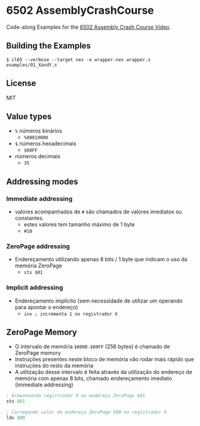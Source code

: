 # 6502 AssemblyCrashCourse

Code-along Examples for the [6502 Assembly Crash Course Video](https://www.youtube.com/watch?v=yEiNs7pKNh8).

## Building the Examples

```shell
$ cl65 --verbose --target nes -o wrapper.nes wrapper.s examples/01_XandY.s
```

## License

MIT

## Value types

- `%` números binários
  - `%00010000`
- `$` números hexadecimais
  - `$00FF`
- números decimais
  - `35`

## Addressing modes

### Immediate addressing

- valores acompanhados de `#` são chamados de valores imediatos ou constantes.
  - estes valores tem tamanho máximo de 1 byte
  - `#10`

### ZeroPage addressing

- Endereçamento utilizando apenas 8 bits / 1 byte que indicam o uso da memória ZeroPage
  - `stx $01`

### Implicit addressing

- Endereçamento implícito (sem necessidade de utilizar um operando para apontar o endereço)
  - `inx ; incrementa 1 no registrador X`

## ZeroPage Memory

- O intervalo de memória `$0000-$00FF` (256 bytes) é chamado de ZeroPage memory
- Instruções presentes neste bloco de memória vão rodar mais rápido que instruções do resto da memória
- A utilização desse intervalo é feita através da utilização do endereço de memória com apenas 8 bits, chamado endereçamento imediato (immediate addressing)

```s
; Armazenando registrador X no endereço ZeroPage $01
stx $01

; Carregando valor do endereço ZeroPage $00 no registrador X
ldx $00
```
